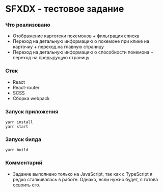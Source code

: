 # SFXDX - тестовое задание

### Что реализовано

- Отображение картотеки покемонов + фильтрация списка
- Переход на детальную информацию о покемоне при клике на карточку + переход на главную страницу
- Переход на детальную информацию о способности покемона + переход на предыдущую страницу

### Стек

- React
- React-router
- SCSS
- Сборка webpack

### Запуск приложения

```
yarn install
yarn start
```

### Запуск билда

```
yarn build
```

### Комментарий

- Задание выполнено только на JavaScript, так как с TypeScript я редко сталкивалась в работе. Однако, если нужно будет, я готова освоить его.
